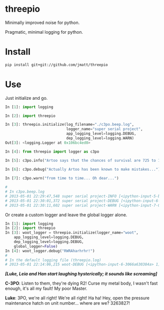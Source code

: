 threepio
========

Minimally improved noise for python.

Pragmatic, minimal logging for python.

# Install
```bash
pip install git+git://github.com/jmatt/threepio
```

# Use

Just initialize and go.

```python
In [1]: import logging

In [2]: import threepio

In [3]: threepio.initialize(log_filename="./c3po.beep.log",
                            logger_name="super serial project",
                            app_logging_level=logging.DEBUG,
                            dep_logging_level=logging.WARN)
Out[3]: <logging.Logger at 0x106bc4ed0>

In [4]: from threepio import logger as c3po

In [5]: c3po.info("Artoo says that the chances of survival are 725 to 1.")
 
In [6]: c3po.debug("Actually Artoo has been known to make mistakes...")

In [7]: c3po.warn("from time to time... Oh dear...")

#
# In c3po.beep.log
# 2013-05-01 22:29:47,548 super serial project-INFO [<ipython-input-5-b81c1c01169e> 1] Artoo says that the chances of survival are 725 to 1. 
# 2013-05-01 22:30:01,372 super serial project-DEBUG [<ipython-input-6-089fe0b5bf92> 1] Actually Artoo has been known to make mistakes...
# 2013-05-01 22:30:11,602 super serial project-WARN [<ipython-input-7-092eb0b3ce76> 1] From time to time... Oh dear... 
```

Or create a custom logger and leave the global logger alone.

```python
In [1]: import logging
In [2]: import threepio
In [3]: woot_logger = threepio.initialize(logger_name="woot",
    app_logging_level=logging.DEBUG,
    dep_logging_level=logging.DEBUG,
    global_logger=False)
In [4]: woot_logger.debug("RWRAharhrhr!")
#
# In the default logging file (threepio.log)
# 2013-05-01 22:14:06,215 woot-DEBUG [<ipython-input-6-3066a630384a> 1] RWRAharhrhr!
```

***[Luke, Leia and Han start laughing hysterically; it sounds like screaming]***

**C-3PO**: Listen to them, they're dying R2! Curse my metal body, I wasn't fast enough, it's all my fault! My poor Master.

**Luke**: 3PO, we're all right! We're all right! Ha ha! Hey, open the pressure maintenance hatch on unit number... where are we? 3263827!
